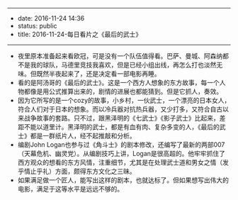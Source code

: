 - --
- date: 2016-11-24 14:36
- status: public
- title: 2016-11-24-每日看片之《最后的武士》
- --
- 夜里原本准备起来看欧冠，可是没有一个队伍值得看。巴萨、曼城、阿森纳都不是我的球队，马德里竞技我喜欢，但是已经小组出线，再怎么打也淡然无味。但既然半夜起来了，还是决定看一部电影再睡。
- 看的是阿汤哥的《最后的武士》。这是一个西方人想象的东方故事，每一个人物都像是用公式推算出来的，剧情的进展也都能猜到。但是它抓人，奏效。
- 因为它所写的是一个cozy的故事，小乡村，一伙武士，一个漂亮的日本女人，符合人们对于日本的想象。而以冷兵器对抗热兵器，又少打多，又符合自古以来战争故事的套路。只不过，跟黑泽明的《七武士》《影子武士》比起来，差距不能以道里计。黑泽明的武士，都是有血有肉、复杂多变的人，《最后的武士》都是一群纸片人，经不起推敲和分析。
- 编剧John Logan也参与过《角斗士》的剧本修改，还编写了最新的两部007（天幕危机、幽灵党）。从编剧技巧上讲，Logan是很高超的。他牢牢抓住了西方观众的想看的东方风情，注重细节，尤其是在处理武士道和男女之情（发乎情止乎礼）方面，颇得东方文化之三昧。
- 如果满足做一个匠人，能写出这样的剧本，也就达标了。但如果想写出伟大的电影，满足于这等水平是远远不够的。
